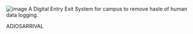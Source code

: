 ![image](https://github.com/Phoenix-1707/Backend/assets/83780410/b5dc466c-c43a-4962-a53c-9f1a79028117)
A Digital Entry Exit System for campus to remove hasle of human data logging.

ADIOSARRIVAL

